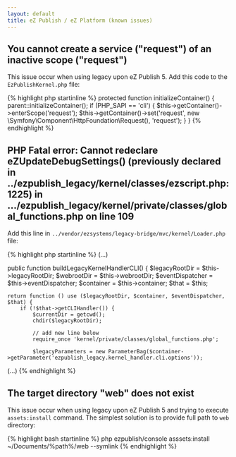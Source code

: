```yaml
---
layout: default
title: eZ Publish / eZ Platform (known issues)
---
```


## You cannot create a service ("request") of an inactive scope ("request") ##

This issue occur when using legacy upon eZ Publish 5. Add this code to the `EzPublishKernel.php` file:

{% highlight php startinline %}
protected function initializeContainer() {
    parent::initializeContainer();
    if (PHP_SAPI == 'cli') {
        $this->getContainer()->enterScope('request');
        $this->getContainer()->set('request', new \Symfony\Component\HttpFoundation\Request(), 'request');
     }
}
{% endhighlight %}

## PHP Fatal error:  Cannot redeclare eZUpdateDebugSettings() (previously declared in ../ezpublish_legacy/kernel/classes/ezscript.php:1225) in .../ezpublish_legacy/kernel/private/classes/global_functions.php on line 109 ##

Add this line in `../vendor/ezsystems/legacy-bridge/mvc/kernel/Loader.php` file:

{% highlight php startinline %}
(...)

public function buildLegacyKernelHandlerCLI()
{
    $legacyRootDir = $this->legacyRootDir;
    $webrootDir = $this->webrootDir;
    $eventDispatcher = $this->eventDispatcher;
    $container = $this->container;
    $that = $this;

    return function () use ($legacyRootDir, $container, $eventDispatcher, $that) {
        if (!$that->getCLIHandler()) {
            $currentDir = getcwd();
            chdir($legacyRootDir);
     
            // add new line below   
            require_once 'kernel/private/classes/global_functions.php';
    
            $legacyParameters = new ParameterBag($container->getParameter('ezpublish_legacy.kernel_handler.cli.options'));

(...)
{% endhighlight %}

## The target directory "web" does not exist ##

This issue occur when using legacy upon eZ Publish 5 and trying to execute `assets:install` command. The simplest solution is to provide full path to `web` directory:

{% highlight bash startinline %}
php ezpublish/console asssets:install ~/Documents/%path%/web --symlink
{% endhighlight %}
